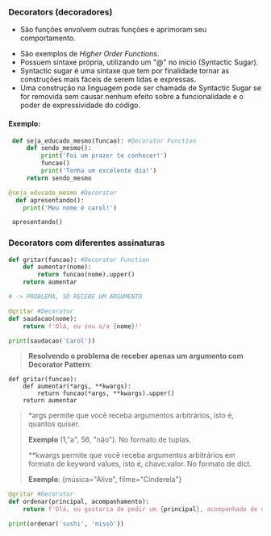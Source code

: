 ### Decorators (decoradores)
* São funções envolvem outras funções e aprimoram seu comportamento.
- São exemplos de _Higher Order Functions_.
- Possuem sintaxe própria, utilizando um "@" no início (Syntactic Sugar).
- Syntactic sugar é uma sintaxe que tem por finalidade tornar as construções mais fáceis de serem lidas e expressas.
- Uma construção na linguagem pode ser chamada de Syntactic Sugar se for removida sem causar nenhum efeito sobre a 
funcionalidade e o poder de expressividade do código.

#### Exemplo:
```python
 def seja_educado_mesmo(funcao): #Decorator Function
     def sendo_mesmo():
         print('Foi um prazer te conhecer!')
         funcao()
         print('Tenha um excelente dia!')
     return sendo_mesmo 

@seja_educado_mesmo #Decorator
  def apresentando():
    print('Meu nome é carol!')

 apresentando()

```

### Decorators com diferentes assinaturas

```python
def gritar(funcao): #Decorator Function
    def aumentar(nome):
        return funcao(nome).upper()
    return aumentar 

# -> PROBLEMA, SÓ RECEBE UM ARGUMENTO

@gritar #Decorator
def saudacao(nome):
    return f'Olá, eu sou o/a {nome}!'

print(saudacao('Carol'))

```

> **Resolvendo o problema de receber apenas um argumento com Decorator Pattern**:

```
def gritar(funcao):
    def aumentar(*args, **kwargs):
        return funcao(*args, **kwargs).upper()
    return aumentar 

```

 > *args permite que você receba argumentos arbitrários, isto é, quantos quiser. 
 >
 >**Exemplo** (1,"a", 56, "não"). No formato de tuplas.
>
> **kwargs permite que você receba argumentos arbitrários em formato de keyword values, isto é, chave:valor. No formato de dict. 
>
> **Exemplo**: {música="Alive", filme="Cinderela"}

```python
@gritar #Decorator
def ordenar(principal, acompanhamento):
    return f'Olá, eu gostaria de pedir um {principal}, acompanhado de um {acompanhamento}.'

print(ordenar('sushi', 'missô'))
```